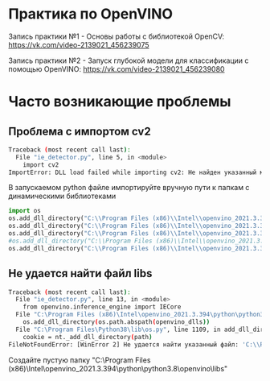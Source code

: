 # Практика по OpenVINO

Запись практики №1 - Основы работы с библиотекой OpenCV:
https://vk.com/video-2139021_456239075

Запись практики №2 - Запуск глубокой модели для классификации с помощью OpenVINO:
https://vk.com/video-2139021_456239080

# Часто возникающие проблемы

## Проблема с импортом cv2
```bash
Traceback (most recent call last):
  File "ie_detector.py", line 5, in <module>
    import cv2
ImportError: DLL load failed while importing cv2: Не найден указанный модуль.
```

В запускаемом python файле импортируйте вручную пути к папкам с динамическими библиотеками 
```python
import os
os.add_dll_directory("C:\\Program Files (x86)\\Intel\\openvino_2021.3.394\\deployment_tools\\ngraph\\lib")
os.add_dll_directory("C:\\Program Files (x86)\\Intel\\openvino_2021.3.394\\deployment_tools\\inference_engine\\external\\tbb\\bin")
os.add_dll_directory("C:\\Program Files (x86)\\Intel\\openvino_2021.3.394\\deployment_tools\\inference_engine\\bin\\intel64\\Release")
#os.add_dll_directory("C:\\Program Files (x86)\\Intel\\openvino_2021.3.394\\deployment_tools\\inference_engine\\external\\hddl\\bin")
os.add_dll_directory("C:\\Program Files (x86)\\Intel\\openvino_2021.3.394\\opencv\\bin")
```


## Не удается найти файл libs

```bash
Traceback (most recent call last):
  File "ie_detector.py", line 13, in <module>
    from openvino.inference_engine import IECore
  File "C:\Program Files (x86)\Intel\openvino_2021.3.394\python\python3.8\openvino\inference_engine\__init__.py", line 30, in <module>
    os.add_dll_directory(os.path.abspath(openvino_dlls))
  File "C:\Program Files\Python38\lib\os.py", line 1109, in add_dll_directory
    cookie = nt._add_dll_directory(path)
FileNotFoundError: [WinError 2] Не удается найти указанный файл: 'C:\\Program Files (x86)\\Intel\\openvino_2021.3.394\\python\\python3.8\\openvino\\libs'
```

Создайте пустую папку "C:\\Program Files (x86)\\Intel\\openvino_2021.3.394\\python\\python3.8\\openvino\\libs"

